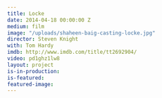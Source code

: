 ```yaml
---
title: Locke
date: 2014-04-18 00:00:00 Z
medium: film
image: "/uploads/shaheen-baig-casting-locke.jpg"
director: Steven Knight
with: Tom Hardy
imdb: http://www.imdb.com/title/tt2692904/
video: pd1ghz1lw8
layout: project
is-in-production: 
is-featured: 
featured-image: 
---
```


